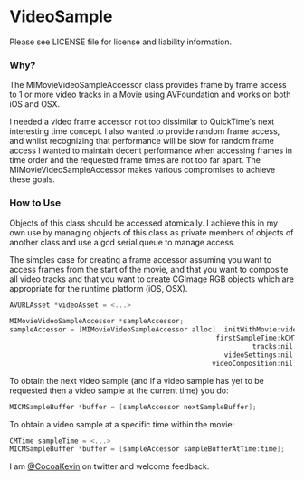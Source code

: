 
# VideoSample

Please see LICENSE file for license and liability information.

### Why?

The MIMovieVideoSampleAccessor class provides frame by frame access to 1 or more video tracks in a Movie using AVFoundation and works on both iOS and OSX.

I needed a video frame accessor not too dissimilar to QuickTime's next interesting time concept. I also wanted to provide random frame access, and whilst recognizing that performance will be slow for random frame access I wanted to maintain decent performance when accessing frames in time order and the requested frame times are not too far apart. The MIMovieVideoSampleAccessor makes various compromises to achieve these goals.

### How to Use

Objects of this class should be accessed atomically. I achieve this in my own use by managing objects of this class as private members of objects of another class and use a gcd serial queue to manage access.

The simples case for creating a frame accessor assuming you want to access frames from the start of the movie, and that you want to composite all video tracks and that you want to create CGImage RGB objects which are appropriate for the runtime platform (iOS, OSX).

```objectivec
AVURLAsset *videoAsset = <...>

MIMovieVideoSampleAccessor *sampleAccessor;
sampleAccessor = [MIMovieVideoSampleAccessor alloc]  initWithMovie:videoAsset
                                                   firstSampleTime:kCMTimeZero
                                                            tracks:nil
                                                     videoSettings:nil
                                                  videoComposition:nil];
```

To obtain the next video sample (and if a video sample has yet to be requested then a video sample at the current time) you do:

```objectivec
MICMSampleBuffer *buffer = [sampleAccessor nextSampleBuffer];
```

To obtain a video sample at a specific time within the movie:

```objectivec
CMTime sampleTime = <...>
MICMSampleBuffer *buffer = [sampleAccessor sampleBufferAtTime:time];
```

I am [@CocoaKevin](https://twitter.com/CocoaKevin) on twitter and welcome feedback.
